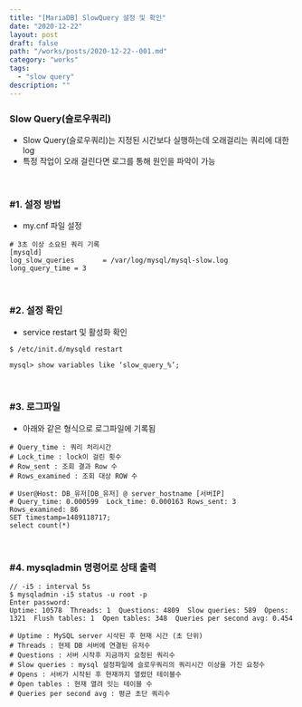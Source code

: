 ```yaml
---
title: "[MariaDB] SlowQuery 설정 및 확인"
date: "2020-12-22"
layout: post
draft: false
path: "/works/posts/2020-12-22--001.md"
category: "works"
tags:
  - "slow query"
description: ""
---
```


### Slow Query(슬로우쿼리)
- Slow Query(슬로우쿼리)는 지정된 시간보다 실행하는데 오래걸리는 쿼리에 대한 log
- 특정 작업이 오래 걸린다면 로그를 통해 원인을 파악이 가능

<br>

### #1. 설정 방법
- my.cnf 파일 설정

```
# 3초 이상 소요된 쿼리 기록
[mysqld]
log_slow_queries       = /var/log/mysql/mysql-slow.log
long_query_time = 3
```

<br>

### #2. 설정 확인
- service restart 및 활성화 확인
```
$ /etc/init.d/mysqld restart

mysql> show variables like ‘slow_query_%’;
```

<br>

### #3. 로그파일
- 아래와 같은 형식으로 로그파일에 기록됨
```
# Query_time : 쿼리 처리시간  
# Lock_time : lock이 걸린 횟수  
# Row_sent : 조회 결과 Row 수  
# Rows_examined : 조회 대상 ROW 수  

# User@Host: DB_유저[DB_유저] @ server_hostname [서버IP]
# Query_time: 0.000599  Lock_time: 0.000163 Rows_sent: 3  Rows_examined: 86
SET timestamp=1489118717;
select count(*)
```

<br>

### #4. mysqladmin 명령어로 상태 출력
```
// -i5 : interval 5s
$ mysqladmin -i5 status -u root -p
Enter password: 
Uptime: 10578  Threads: 1  Questions: 4809  Slow queries: 589  Opens: 1321  Flush tables: 1  Open tables: 348  Queries per second avg: 0.454

# Uptime : MySQL server 시삭된 후 현재 시간 (초 단위)
# Threads : 현제 DB 서버에 연결된 유저수
# Questions : 서버 시작후 지금까지 요청된 쿼리수
# Slow queries : mysql 설정파일에 슬로우쿼리의 쿼리시간 이상을 가진 요청수
# Opens : 서버가 시작된 후 현재까지 열렸던 테이블수
# Open tables : 현재 열려 잇는 테이블 수
# Queries per second avg : 평균 초단 쿼리수
```
